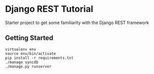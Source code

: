 # Django REST Tutorial #

Starter project to get some familiarity with the Django REST framework

## Getting Started ##
```
virtualenv env
source env/bin/activate
pip install -r requirements.txt
./manage syncdb
./manage.py runserver
```

